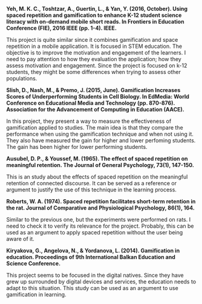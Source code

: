 **Yeh, M. K. C., Toshtzar, A., Guertin, L., & Yan, Y. (2016, October). Using spaced repetition and gamification to enhance K-12 student science literacy with on-demand mobile short reads. In Frontiers in Education Conference (FIE), 2016 IEEE (pp. 1-4). IEEE.**

This project is quite similar since it combines gamification and space repetition in a mobile application. It is focused in STEM education. The objective is to improve the motivation and engagement of the learners. I need to pay attention to how they evaluation the application; how they assess motivation and engagement. Since the project is focused on k-12 students, they might be some differences when trying to assess other populations.

**Slish, D., Nash, M., & Premo, J. (2015, June). Gamification Increases Scores of Underperforming Students in Cell Biology. In EdMedia: World Conference on Educational Media and Technology (pp. 870-876). Association for the Advancement of Computing in Education (AACE).**

In this project, they present a way to measure the effectiveness of gamification applied to studies. The main idea is that they compare the performance when using the gamification technique and when not using it. They also have measured the gain for higher and lower perfoming students. The gain has been higher for lower performing students.

**Ausubel, D. P., & Youssef, M. (1965). The effect of spaced repetition on meaningful retention. The Journal of General Psychology, 73(1), 147-150.**

This is an study about the effects of spaced repetition on the meaningful retention of connected discourse. It can be served as a reference or argument to justify the use of this technique in the learning process.

**Roberts, W. A. (1974). Spaced repetition facilitates short-term retention in the rat. Journal of Comparative and Physiological Psychology, 86(1), 164.**

Similar to the previous one, but the experiments were performed on rats. I need to check it to verify its relevance for the project. Probably, this can be used as an argument to apply spaced repetition without the user being aware of it.

**Kiryakova, G., Angelova, N., & Yordanova, L. (2014). Gamification in education. Proceedings of 9th International Balkan Education and Science Conference.**

This project seems to be focused in the digital natives. Since they have grew up surrounded by digital devices and services, the education needs to adapt to this situation. This study can be used as an argument to use gamification in learning.